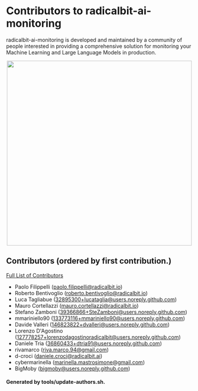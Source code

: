 <!--
Copyright (c) radicalbit-ai-monitoring contributors.
Licensed under https://github.com/radicalbit/radicalbit-ai-monitoring/blob/main/LICENSE
-->

Contributors to radicalbit-ai-monitoring
============================
radicalbit-ai-monitoring is developed and maintained by a community of people interested in providing a comprehensive solution for monitoring your Machine Learning and Large Language Models in production.


<p align="center">
<img src="https://contributors-img.web.app/image?repo=radicalbit/radicalbit-ai-monitoring" width="500"/>
</p>


Contributors (ordered by first contribution.)
-------------------------------------
[Full List of Contributors](https://github.com/radicalbit/radicalbit-ai-monitoring/graphs/contributors)

- Paolo Filippelli (<paolo.filippelli@radicalbit.io>)
- Roberto Bentivoglio (<roberto.bentivoglio@radicalbit.io>)
- Luca Tagliabue (<32895300+lucataglia@users.noreply.github.com>)
- Mauro Cortellazzi (<mauro.cortellazzi@radicalbit.io>)
- Stefano Zamboni (<39366866+SteZamboni@users.noreply.github.com>)
- mmariniello90 (<133773116+mmariniello90@users.noreply.github.com>)
- Davide Valleri (<146823822+dvalleri@users.noreply.github.com>)
- Lorenzo D'Agostino (<127778257+lorenzodagostinoradicalbit@users.noreply.github.com>)
- Daniele Tria (<36860433+dtria91@users.noreply.github.com>)
- rivamarco (<riva.marco.94@gmail.com>)
- d-croci (<daniele.croci@radicalbit.ai>)
- cybermarinella (<marinella.mastrosimone@gmail.com>)
- BigMoby (<bigmoby@users.noreply.github.com>)

 #### Generated by tools/update-authors.sh.
